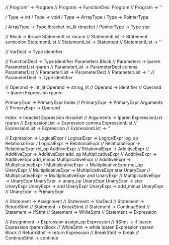 // Program' -> Program
// Program -> FunctionDecl Program
// Program -> ''

/ Type -> int
/ Type -> void
/ Type -> ArrayType
/ Type -> PointerType

/ ArrayType -> Type lbracket int_lit rbracket
/ PointerType -> Type star

// Block -> lbrace StatementList rbrace
// StatementList -> Statement semicolon StatementList
// StatementList -> Statement
// StatementList -> ''

// VarDecl -> Type identifier

// FunctionDecl -> Type identifier Parameters Block
// Parameters -> lparen ParameterList rparen
// ParameterList -> ParameterDecl comma ParameterList
// ParameterList -> ParameterDecl
// ParameterList -> ''
// ParameterDecl -> Type identifier

// Operand -> int_lit
Operand -> string_lit
// Operand -> identifier
// Operand -> lparen Expression rparen

PrimaryExpr -> PrimaryExpr Index
// PrimaryExpr -> PrimaryExpr Arguments
// PrimaryExpr -> Operand

Index -> lbracket Expression rbracket
// Arguments -> lparen ExpressionList rparen
// ExpressionList -> Expression comma ExpressionList
// ExpressionList -> Expression
// ExpressionList -> ''

// Expression -> LogicalExpr
/ LogicalExpr -> LogicalExpr log_op RelationalExpr
/ LogicalExpr -> RelationalExpr
// RelationalExpr -> RelationalExpr rel_op AdditiveExpr
// RelationalExpr -> AdditiveExpr
// AdditiveExpr -> AdditiveExpr add_op MultiplicativeExpr
// AdditiveExpr -> AdditiveExpr add_minus MultiplicativeExpr
// AdditiveExpr -> MultiplicativeExpr
/ MultiplicativeExpr -> MultiplicativeExpr mul_op UnaryExpr
// MultiplicativeExpr -> MultiplicativeExpr star UnaryExpr
// MultiplicativeExpr -> MultiplicativeExpr and UnaryExpr
// MultiplicativeExpr -> UnaryExpr
UnaryExpr -> unary_op UnaryExpr
UnaryExpr -> star UnaryExpr
UnaryExpr -> and UnaryExpr
UnaryExpr -> add_minus UnaryExpr
// UnaryExpr -> PrimaryExpr 

// Statement -> Assignment
// Statement -> VarDecl
// Statement -> ReturnStmt
// Statement -> BreakStmt
// Statement -> ContinueStmt
// Statement -> IfStmt
// Statement -> WhileStmt
// Statement -> Expression

// Assignment -> Expression assign_op Expression
// IfStmt -> if lparen Expression rparen Block
// WhileStmt -> while lparen Expression rparen Block
// ReturnStmt -> return Expression
// BreakStmt -> break
// ContinueStmt -> continue
